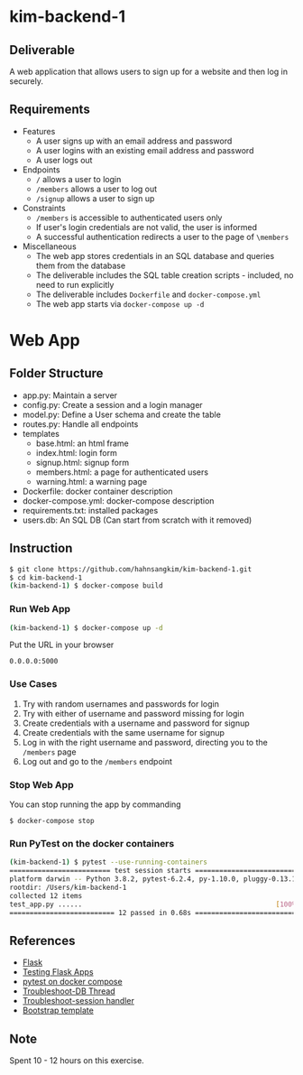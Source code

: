 # kim-backend-1
## Deliverable
A web application that allows users to sign up for a website and then log in securely.
## Requirements
* Features
    * A user signs up with an email address and password
    * A user logins with an existing email address and password
    * A user logs out
* Endpoints
    * `/` allows a user to login
    * `/members` allows a user to log out
    * `/signup` allows a user to sign up
* Constraints
    * `/members` is accessible to authenticated users only
    * If user's login credentials are not valid, the user is informed
    * A successful authentication redirects a user to the page of `\members`
* Miscellaneous
    * The web app stores credentials in an SQL database and queries them from the database
    * The deliverable includes the SQL table creation scripts - included, no need to run explicitly
    * The deliverable includes `Dockerfile` and `docker-compose.yml`
    * The web app starts via `docker-compose up -d`

# Web App
## Folder Structure
- app.py: Maintain a server
- config.py: Create a session and a login manager
- model.py: Define a User schema and create the table
- routes.py: Handle all endpoints
- templates
    - base.html: an html frame
    - index.html: login form
    - signup.html: signup form
    - members.html: a page for authenticated users
    - warning.html: a warning page
- Dockerfile: docker container description
- docker-compose.yml: docker-compose description
- requirements.txt: installed packages
- users.db: An SQL DB (Can start from scratch with it removed)

## Instruction
```bash
$ git clone https://github.com/hahnsangkim/kim-backend-1.git
$ cd kim-backend-1
(kim-backend-1) $ docker-compose build
```

### Run Web App
```bash
(kim-backend-1) $ docker-compose up -d
```

Put the URL in your browser
```
0.0.0.0:5000
```

### Use Cases
1. Try with random usernames and passwords for login
2. Try with either of username and password missing for login
3. Create credentials with a username and password for signup
4. Create credentials with the same username for signup
5. Log in with the right username and password, directing you to the `/members` page
6. Log out and go to the `/members` endpoint

### Stop Web App
You can stop running the app by commanding
```
$ docker-compose stop
```


### Run PyTest on the docker containers
```bash
(kim-backend-1) $ pytest --use-running-containers
========================= test session starts =========================
platform darwin -- Python 3.8.2, pytest-6.2.4, py-1.10.0, pluggy-0.13.1
rootdir: /Users/kim-backend-1
collected 12 items
test_app.py ......                                                [100%]
========================== 12 passed in 0.68s ==========================
```
## References
- [Flask](https://flask.palletsprojects.com/en/2.0.x/quickstart/)
- [Testing Flask Apps](https://flask.palletsprojects.com/en/1.1.x/testing/)
- [pytest on docker compose](https://github.com/pytest-docker-compose/pytest-docker-compose)
- [Troubleshoot-DB Thread](https://stackoverflow.com/questions/48218065/programmingerror-sqlite-objects-created-in-a-thread-can-only-be-used-in-that-sa) 
- [Troubleshoot-session handler](https://docs.sqlalchemy.org/en/13/faq/sessions.html#this-session-s-transaction-has-been-rolled-back-due-to-a-previous-exception-during-flush-or-similar)
- [Bootstrap template](https://getbootstrap.com/docs/5.0/getting-started/introduction/)

## Note
Spent 10 - 12 hours on this exercise.
